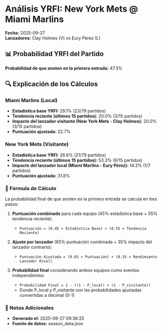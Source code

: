 # Análisis YRFI: New York Mets @ Miami Marlins

**Fecha:** 2025-09-27  
**Lanzadores:** Clay Holmes (V) vs Eury Pérez (L)

## 📊 Probabilidad YRFI del Partido

**Probabilidad de que anoten en la primera entrada:** 47.3%

## 🔍 Explicación de los Cálculos

### Miami Marlins (Local)
- **Estadística base YRFI:** 29.1% (23/79 partidos)
- **Tendencia reciente (últimos 15 partidos):** 20.0% (3/15 partidos)
- **Impacto del lanzador visitante (New York Mets - Clay Holmes):** 20.0% (3/15 partidos)
- **Puntuación ajustada:** 22.7%

### New York Mets (Visitante)
- **Estadística base YRFI:** 26.6% (21/79 partidos)
- **Tendencia reciente (últimos 15 partidos):** 53.3% (8/15 partidos)
- **Impacto del lanzador local (Miami Marlins - Eury Pérez):** 14.3% (1/7 partidos)
- **Puntuación ajustada:** 31.8%

### 📝 Fórmula de Cálculo

La probabilidad final de que anoten en la primera entrada se calcula en tres pasos:

1. **Puntuación combinada** para cada equipo (45% estadística base + 55% tendencia reciente):
   - `Puntuación = (0.45 × Estadística Base) + (0.55 × Tendencia Reciente)`

2. **Ajuste por lanzador** (65% puntuación combinada + 35% impacto del lanzador contrario):
   - `Puntuación Ajustada = (0.65 × Puntuación) + (0.35 × Rendimiento Lanzador Rival)`

3. **Probabilidad final** considerando ambos equipos como eventos independientes:
   - `Probabilidad Final = 1 - ((1 - P_local) × (1 - P_visitante))`
   - Donde P_local y P_visitante son las probabilidades ajustadas convertidas a decimal (0-1)

### 📌 Notas Adicionales

- **Generado el:** 2025-09-27 09:36:25
- **Fuente de datos:** season_data.json
